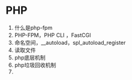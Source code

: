 # PHP

1. 什么是php-fpm
2. PHP-FPM，PHP CLI ，FastCGI
3. 命名空间，__autoload，spl_autoload_register
4. 读取文件
5. php底层机制
6. php垃圾回收机制
7. 